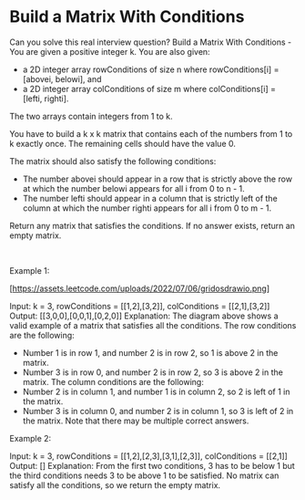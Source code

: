 # Build a Matrix With Conditions

Can you solve this real interview question? Build a Matrix With Conditions - You are given a positive integer k. You are also given:

 * a 2D integer array rowConditions of size n where rowConditions[i] = [abovei, belowi], and
 * a 2D integer array colConditions of size m where colConditions[i] = [lefti, righti].

The two arrays contain integers from 1 to k.

You have to build a k x k matrix that contains each of the numbers from 1 to k exactly once. The remaining cells should have the value 0.

The matrix should also satisfy the following conditions:

 * The number abovei should appear in a row that is strictly above the row at which the number belowi appears for all i from 0 to n - 1.
 * The number lefti should appear in a column that is strictly left of the column at which the number righti appears for all i from 0 to m - 1.

Return any matrix that satisfies the conditions. If no answer exists, return an empty matrix.

 

Example 1:

[https://assets.leetcode.com/uploads/2022/07/06/gridosdrawio.png]


Input: k = 3, rowConditions = [[1,2],[3,2]], colConditions = [[2,1],[3,2]]
Output: [[3,0,0],[0,0,1],[0,2,0]]
Explanation: The diagram above shows a valid example of a matrix that satisfies all the conditions.
The row conditions are the following:
- Number 1 is in row 1, and number 2 is in row 2, so 1 is above 2 in the matrix.
- Number 3 is in row 0, and number 2 is in row 2, so 3 is above 2 in the matrix.
The column conditions are the following:
- Number 2 is in column 1, and number 1 is in column 2, so 2 is left of 1 in the matrix.
- Number 3 is in column 0, and number 2 is in column 1, so 3 is left of 2 in the matrix.
Note that there may be multiple correct answers.


Example 2:


Input: k = 3, rowConditions = [[1,2],[2,3],[3,1],[2,3]], colConditions = [[2,1]]
Output: []
Explanation: From the first two conditions, 3 has to be below 1 but the third conditions needs 3 to be above 1 to be satisfied.
No matrix can satisfy all the conditions, so we return the empty matrix.